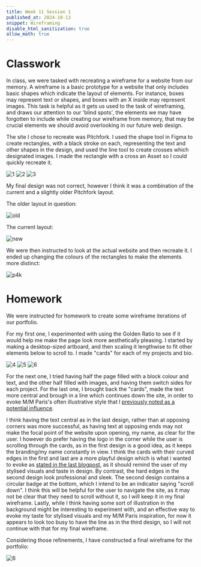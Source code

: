 ```yaml
---
title: Week 11 Session 1
published_at: 2024-10-13
snippet: Wireframing
disable_html_sanitization: true
allow_math: true
---
```


# Classwork

In class, we were tasked with recreating a wireframe for a website from our memory. A wireframe is a basic prototype for a website that only includes basic shapes which indicate the layout of elements. For instance, boxes may represent text or shapes, and boxes with an X inside may represent images. This task is helpful as it gets us used to the task of wireframing, and draws our attention to our 'blind spots', the elements we may have forgotten to include while creating our wireframe from memory, that may be crucial elements we should avoid overlooking in our future web design. 

The site I chose to recreate was Pitchfork. I used the shape tool in Figma to create rectangles, with a black stroke on each, representing the text and other shapes in the design, and used the line tool to create crosses which designated images. I made the rectangle with a cross an Asset so I could quickly recreate it.

![1](/w11s1/1.png)
![2](/w11s1/2.png)
![3](/w11s1/3.png)

My final design was not correct, however I think it was a combination of the current and a slightly older Pitchfork layout.

The older layout in question:

![old](/w11s1/old.png)

The current layout:

![new](/w11s1/new.png)

We were then instructed to look at the actual website and then recreate it. I ended up changing the colours of the rectangles to make the elements more distinct:

![p4k](/w11s1/p4k.png)

# Homework

We were instructed for homework to create some wireframe iterations of our portfolio. 

For my first one, I experimented with using the Golden Ratio to see if it would help me make the page look more aesthetically pleasing. I started by making a desktop-sized artboard, and then scaling it lengthwise to fit other elements below to scroll to. I made "cards" for each of my projects and bio. 

![4](/w11s1/4.png)
![5](/w11s1/5.png)
![6](/w11s1/6.png)

For the next one, I tried having half the page filled with a block colour and text, and the other half filled with images, and having them switch sides for each project. For the last one, I brought back the "cards", made the text more central and brough in a line which continues down the site, in order to evoke M/M Paris's often illustrative style that I [previously noted as a potential influence](https://jackreed050-dms1-blog-55.deno.dev/w10s2).

I think having the text central as in the last design, rather than at opposing corners was more successful, as having text at opposing ends may not make the focal point of the website upon opening, my name, as clear for the user. I however do prefer having the logo in the corner while the user is scrolling through the cards, as in the first design is a good idea, as it keeps the branding/my name constantly in view. I think the cards with their curved edges in the first and last are a more playful design which is what i wanted to evoke as [stated in the last blogpost](https://jackreed050-dms1-blog-55.deno.dev/w10s2), as it should remind the user of my stylised visuals and taste in design. By contrast, the hard edges in the second design look professional and sleek. The second design contains a circular badge at the bottom, which I intend to be an indicator saying "scroll down". I think this will be helpful for the user to navigate the site, as it may not be clear that they need to scroll without it, so I will keep it in my final wireframe. Lastly, while I think having some sort of illustration in the background might be interesting to experiment with, and an effective way to evoke my taste for stylised visuals and my M/M Paris inspiration, for now it appears to look too busy to have the line as in the third design, so I will not continue with that for my final wireframe. 

Considering those refinements, I have constructed a final wireframe for the portfolio: 

![6](/w11s1/8.png)



